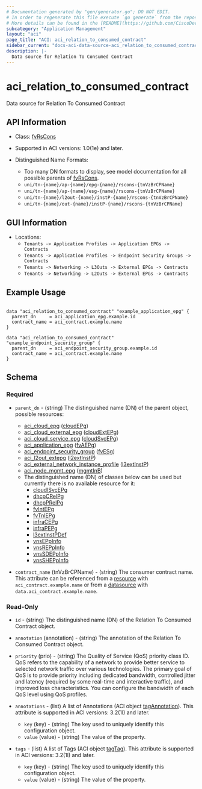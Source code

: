 ```yaml
---
# Documentation generated by "gen/generator.go"; DO NOT EDIT.
# In order to regenerate this file execute `go generate` from the repository root.
# More details can be found in the [README](https://github.com/CiscoDevNet/terraform-provider-aci/blob/master/README.md).
subcategory: "Application Management"
layout: "aci"
page_title: "ACI: aci_relation_to_consumed_contract"
sidebar_current: "docs-aci-data-source-aci_relation_to_consumed_contract"
description: |-
  Data source for Relation To Consumed Contract
---
```


# aci_relation_to_consumed_contract #

Data source for Relation To Consumed Contract

## API Information ##

* Class: [fvRsCons](https://pubhub.devnetcloud.com/media/model-doc-latest/docs/app/index.html#/objects/fvRsCons/overview)

* Supported in ACI versions: 1.0(1e) and later.

* Distinguished Name Formats:
  - Too many DN formats to display, see model documentation for all possible parents of [fvRsCons](https://pubhub.devnetcloud.com/media/model-doc-latest/docs/app/index.html#/objects/fvRsCons/overview).
  - `uni/tn-{name}/ap-{name}/epg-{name}/rscons-{tnVzBrCPName}`
  - `uni/tn-{name}/ap-{name}/esg-{name}/rscons-{tnVzBrCPName}`
  - `uni/tn-{name}/l2out-{name}/instP-{name}/rscons-{tnVzBrCPName}`
  - `uni/tn-{name}/out-{name}/instP-{name}/rscons-{tnVzBrCPName}`

## GUI Information ##

* Locations:
  - `Tenants -> Application Profiles -> Application EPGs -> Contracts`
  - `Tenants -> Application Profiles -> Endpoint Security Groups -> Contracts`
  - `Tenants -> Networking -> L3Outs -> External EPGs -> Contracts`
  - `Tenants -> Networking -> L2Outs -> External EPGs -> Contracts`

## Example Usage ##

```hcl

data "aci_relation_to_consumed_contract" "example_application_epg" {
  parent_dn     = aci_application_epg.example.id
  contract_name = aci_contract.example.name
}

data "aci_relation_to_consumed_contract" "example_endpoint_security_group" {
  parent_dn     = aci_endpoint_security_group.example.id
  contract_name = aci_contract.example.name
}

```

## Schema ##

### Required ###

* `parent_dn` - (string) The distinguished name (DN) of the parent object, possible resources:
  - [aci_cloud_epg](https://registry.terraform.io/providers/CiscoDevNet/aci/latest/docs/resources/cloud_epg) ([cloudEPg](https://pubhub.devnetcloud.com/media/model-doc-latest/docs/app/index.html#/objects/cloudEPg/overview))
  - [aci_cloud_external_epg](https://registry.terraform.io/providers/CiscoDevNet/aci/latest/docs/resources/cloud_external_epg) ([cloudExtEPg](https://pubhub.devnetcloud.com/media/model-doc-latest/docs/app/index.html#/objects/cloudExtEPg/overview))
  - [aci_cloud_service_epg](https://registry.terraform.io/providers/CiscoDevNet/aci/latest/docs/resources/cloud_service_epg) ([cloudSvcEPg](https://pubhub.devnetcloud.com/media/model-doc-latest/docs/app/index.html#/objects/cloudSvcEPg/overview))
  - [aci_application_epg](https://registry.terraform.io/providers/CiscoDevNet/aci/latest/docs/resources/application_epg) ([fvAEPg](https://pubhub.devnetcloud.com/media/model-doc-latest/docs/app/index.html#/objects/fvAEPg/overview))
  - [aci_endpoint_security_group](https://registry.terraform.io/providers/CiscoDevNet/aci/latest/docs/resources/endpoint_security_group) ([fvESg](https://pubhub.devnetcloud.com/media/model-doc-latest/docs/app/index.html#/objects/fvESg/overview))
  - [aci_l2out_extepg](https://registry.terraform.io/providers/CiscoDevNet/aci/latest/docs/resources/l2out_extepg) ([l2extInstP](https://pubhub.devnetcloud.com/media/model-doc-latest/docs/app/index.html#/objects/l2extInstP/overview))
  - [aci_external_network_instance_profile](https://registry.terraform.io/providers/CiscoDevNet/aci/latest/docs/resources/external_network_instance_profile) ([l3extInstP](https://pubhub.devnetcloud.com/media/model-doc-latest/docs/app/index.html#/objects/l3extInstP/overview))
  - [aci_node_mgmt_epg](https://registry.terraform.io/providers/CiscoDevNet/aci/latest/docs/resources/node_mgmt_epg) ([mgmtInB](https://pubhub.devnetcloud.com/media/model-doc-latest/docs/app/index.html#/objects/mgmtInB/overview))
  - The distinguished name (DN) of classes below can be used but currently there is no available resource for it:
    - [cloudISvcEPg](https://pubhub.devnetcloud.com/media/model-doc-latest/docs/app/index.html#/objects/cloudISvcEPg/overview)
    - [dhcpCRelPg](https://pubhub.devnetcloud.com/media/model-doc-latest/docs/app/index.html#/objects/dhcpCRelPg/overview)
    - [dhcpPRelPg](https://pubhub.devnetcloud.com/media/model-doc-latest/docs/app/index.html#/objects/dhcpPRelPg/overview)
    - [fvIntEPg](https://pubhub.devnetcloud.com/media/model-doc-latest/docs/app/index.html#/objects/fvIntEPg/overview)
    - [fvTnlEPg](https://pubhub.devnetcloud.com/media/model-doc-latest/docs/app/index.html#/objects/fvTnlEPg/overview)
    - [infraCEPg](https://pubhub.devnetcloud.com/media/model-doc-latest/docs/app/index.html#/objects/infraCEPg/overview)
    - [infraPEPg](https://pubhub.devnetcloud.com/media/model-doc-latest/docs/app/index.html#/objects/infraPEPg/overview)
    - [l3extInstPDef](https://pubhub.devnetcloud.com/media/model-doc-latest/docs/app/index.html#/objects/l3extInstPDef/overview)
    - [vnsEPpInfo](https://pubhub.devnetcloud.com/media/model-doc-latest/docs/app/index.html#/objects/vnsEPpInfo/overview)
    - [vnsREPpInfo](https://pubhub.devnetcloud.com/media/model-doc-latest/docs/app/index.html#/objects/vnsREPpInfo/overview)
    - [vnsSDEPpInfo](https://pubhub.devnetcloud.com/media/model-doc-latest/docs/app/index.html#/objects/vnsSDEPpInfo/overview)
    - [vnsSHEPpInfo](https://pubhub.devnetcloud.com/media/model-doc-latest/docs/app/index.html#/objects/vnsSHEPpInfo/overview)

* `contract_name` (tnVzBrCPName) - (string) The consumer contract name. This attribute can be referenced from a [resource](https://registry.terraform.io/providers/CiscoDevNet/aci/latest/docs/resources/contract) with `aci_contract.example.name` or from a [datasource](https://registry.terraform.io/providers/CiscoDevNet/aci/latest/docs/data-sources/contract) with `data.aci_contract.example.name`.

### Read-Only ###

* `id` - (string) The distinguished name (DN) of the Relation To Consumed Contract object.
* `annotation` (annotation) - (string) The annotation of the Relation To Consumed Contract object.
* `priority` (prio) - (string) The Quality of Service (QoS) priority class ID. QoS refers to the capability of a network to provide better service to selected network traffic over various technologies. The primary goal of QoS is to provide priority including dedicated bandwidth, controlled jitter and latency (required by some real-time and interactive traffic), and improved loss characteristics. You can configure the bandwidth of each QoS level using QoS profiles.

* `annotations` - (list) A list of Annotations (ACI object [tagAnnotation](https://pubhub.devnetcloud.com/media/model-doc-latest/docs/app/index.html#/objects/tagAnnotation/overview)). This attribute is supported in ACI versions: 3.2(1l) and later.
  * `key` (key) - (string) The key used to uniquely identify this configuration object.
  * `value` (value) - (string) The value of the property.

* `tags` - (list) A list of Tags (ACI object [tagTag](https://pubhub.devnetcloud.com/media/model-doc-latest/docs/app/index.html#/objects/tagTag/overview)). This attribute is supported in ACI versions: 3.2(1l) and later.
  * `key` (key) - (string) The key used to uniquely identify this configuration object.
  * `value` (value) - (string) The value of the property.
